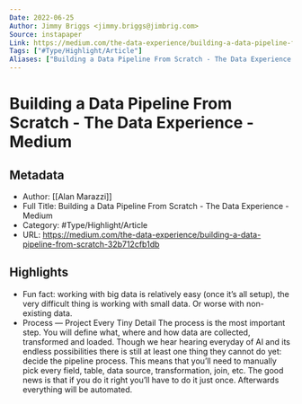 ```yaml
---
Date: 2022-06-25
Author: Jimmy Briggs <jimmy.briggs@jimbrig.com>
Source: instapaper
Link: https://medium.com/the-data-experience/building-a-data-pipeline-from-scratch-32b712cfb1db
Tags: ["#Type/Highlight/Article"]
Aliases: ["Building a Data Pipeline From Scratch - The Data Experience - Medium", "Building a Data Pipeline From Scratch - The Data Experience - Medium"]
---
```

# Building a Data Pipeline From Scratch - The Data Experience - Medium

## Metadata
- Author: [[Alan Marazzi]]
- Full Title: Building a Data Pipeline From Scratch - The Data Experience - Medium
- Category: #Type/Highlight/Article
- URL: https://medium.com/the-data-experience/building-a-data-pipeline-from-scratch-32b712cfb1db

## Highlights
- Fun fact: working with big data is relatively easy (once it’s all setup), the very difficult thing is working with small data. Or worse with non-existing data.
- Process — Project Every Tiny Detail
  The process is the most important step. You will define what, where and how data are collected, transformed and loaded. Though we hear hearing everyday of AI and its endless possibilities there is still at least one thing they cannot do yet: decide the pipeline process.
  This means that you’ll need to manually pick every field, table, data source, transformation, join, etc. The good news is that if you do it right you’ll have to do it just once. Afterwards everything will be automated.
